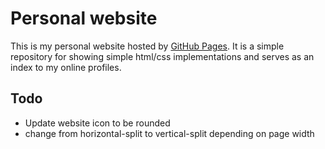 # Personal website

This is my personal website hosted by [GitHub Pages](https://pages.github.com/). It is a simple repository for showing simple html/css implementations and serves as an index to my online profiles.

## Todo

- Update website icon to be rounded
- change from horizontal-split to vertical-split depending on page width
